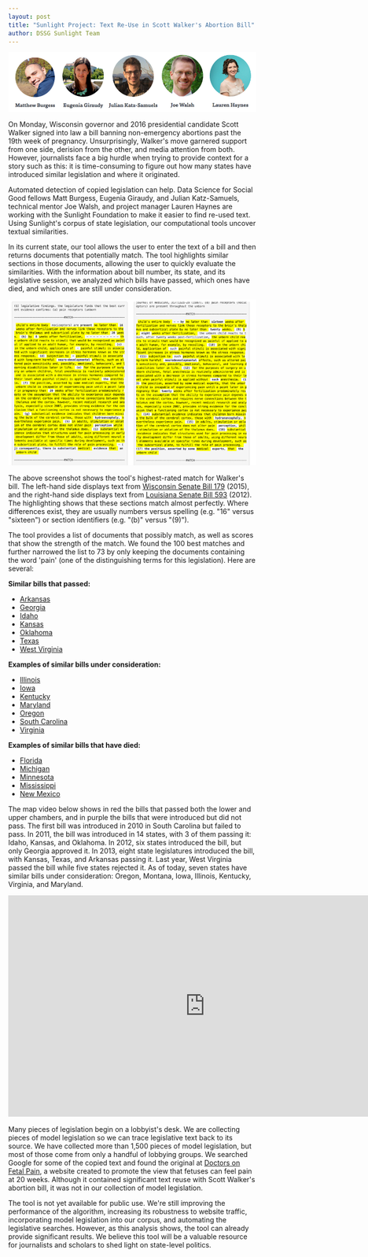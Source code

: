 ```yaml
---
layout: post
title: "Sunlight Project: Text Re-Use in Scott Walker's Abortion Bill"
author: DSSG Sunlight Team
---
```


<img src="/img/posts/sunlight15-team.png">

On Monday, Wisconsin governor and 2016 presidential candidate Scott Walker signed into law a bill banning non-emergency abortions past the 19th week of pregnancy. Unsurprisingly, Walker's move garnered support from one side, derision from the other, and media attention from both. However, journalists face a big hurdle when trying to provide context for a story such as this: it is time-consuming to figure out how many states have introduced similar legislation and where it originated. 

Automated detection of copied legislation can help. Data Science for Social Good fellows Matt Burgess, Eugenia Giraudy, and Julian Katz-Samuels, technical mentor Joe Walsh, and project manager Lauren Haynes are working with the Sunlight Foundation to make it easier to find re-used text. Using Sunlight's corpus of state legislation, our computational tools uncover textual similarities. 

In its current state, our tool allows the user to enter the text of a bill and then returns documents that potentially match. The tool highlights similar sections in those documents, allowing the user to quickly evaluate the similarities. With the information about bill number, its state, and its legislative session, we analyzed which bills have passed, which ones have died, and which ones are still under consideration.

<img src="/img/posts/sunlight-reuse.png">

The above screenshot shows the tool's highest-rated match for Walker's bill. The left-hand side displays text from [Wisconsin Senate Bill 179](http://docs.legis.wisconsin.gov/2015/proposals/sb179) (2015), and the right-hand side displays text from [Louisiana Senate Bill 593](https://legiscan.com/LA/text/SB593/2012) (2012). The highlighting shows that these sections match almost perfectly. Where differences exist, they are usually numbers versus spelling (e.g. "16" versus "sixteen") or section identifiers (e.g. "(b)" versus "(9)"). 
 
The tool provides a list of documents that possibly match, as well as scores that show the strength of the match. We found the 100 best matches and further narrowed the list to 73 by only keeping the documents containing the word 'pain' (one of the distinguishing terms for this legislation). Here are several:

**Similar bills that passed:**
<ul>
	<li><a href="ftp://www.arkleg.state.ar.us/Bills/2013/Public/HB1037.pdf">Arkansas</a></li>
	<li><a href="http://www.legis.ga.gov/Legislation/en-US/display/20112012/HB/954">Georgia</a></li>
	<li><a href="http://legislature.idaho.gov/legislation/2011/S1165.pdf">Idaho</a></li>
	<li><a href="http://www.kslegislature.org/li_2012/b2011_12/measures/documents/hb2218_00_0000.pdf">Kansas</a></li>
	<li><a href="http://openstates.org/ok/bills/2011-2012/HB1888/">Oklahoma</a></li>
	<li><a href="ftp://ftp.legis.state.tx.us/bills/832/billtext/html/house_bills/HB00001_HB00099/HB00002H.htm">Texas</a></li>
	<li><a href="http://www.legis.state.wv.us/Bill_Status/bills_text.cfm?billdoc=hb2568%20intr.htm&yr=2015&sesstype=RS&i=2568">West Virginia</a></li>
</ul>

**Examples of similar bills under consideration:**
<ul>
	<li><a href="http://ilga.gov/legislation/fulltext.asp?DocName=09900HB3561&GA=99&SessionId=88&DocTypeId=HB&LegID=89750&DocNum=3561&GAID=13&Session=&print=true">Illinois</a></li>
	<li><a href="http://coolice.legis.iowa.gov/Legislation/86thGA/Bills/SenateFiles/Introduced/SF91.html">Iowa</a></li>
	<li><a href="http://openstates.org/ky/bills/2015RS/HB393/">Kentucky</a></li>
	<li><a href="http://mgaleg.maryland.gov/2015RS/bills/hb/hb0492f.pdf">Maryland</a></li>
	<li><a href="https://olis.leg.state.or.us/liz/2015R1/Downloads/MeasureDocument/HB2388/Introduced">Oregon</a></li>
	<li><a href="http://www.scstatehouse.gov/sess121_2015-2016/prever/130_20141203.htm">South Carolina</a></li>
	<li><a href="http://lis.virginia.gov/cgi-bin/legp604.exe?151+ful+HB2321">Virginia</a></li>
</ul>

**Examples of similar bills that have died:**
<ul>
	<li><a href="http://flsenate.gov/Session/Bill/2011/1948/BillText/Filed/HTML">Florida</a></li>
	<li><a href="http://www.legislature.mi.gov/documents/2011-2012/billintroduced/House/htm/2012-HIB-5343.htm">Michigan</a></li>
	<li><a href="https://www.revisor.mn.gov/bills/text.php?number=HF936&version=0&session=ls87">Minnesota</a></li>
	<li><a href="http://billstatus.ls.state.ms.us/documents/2014/html/SB/2400-2499/SB2427IN.htm">Mississippi</a></li>
	<li><a href="http://www.nmlegis.gov/Sessions/11%20Regular/bills/senate/SB0222.html">New Mexico</a></li>
</ul>

The map video below shows in red the bills that passed both the lower and upper chambers, and in purple the bills that were introduced but did not pass. The first bill was introduced in 2010 in South Carolina but failed to pass. In 2011, the bill was introduced in 14 states, with 3 of them passing it: Idaho, Kansas, and Oklahoma. In 2012, six states introduced the bill, but only Georgia approved it. In 2013, eight state legislatures introduced the bill, with Kansas, Texas, and Arkansas passing it. Last year, West Virginia passed the bill while five states rejected it. As of today, seven states have similar bills under consideration: Oregon, Montana, Iowa, Illinois, Kentucky, Virginia, and Maryland.

<iframe width="800" height="450" src="https://www.youtube.com/embed/SABKCC747AQ?rel=0" frameborder="0" allowfullscreen></iframe>
<br>

Many pieces of legislation begin on a lobbyist's desk. We are collecting pieces of model legislation so we can trace legislative text back to its source. We have collected more than 1,500 pieces of model legislation, but most of those come from only a handful of lobbying groups. We searched Google for some of the copied text and found the original at [Doctors on Fetal Pain](http://www.doctorsonfetalpain.com/), a website created to promote the view that fetuses can feel pain at 20 weeks. Although it contained significant text reuse with Scott Walker's abortion bill, it was not in our collection of model legislation.

The tool is not yet available for public use. We're still improving the performance of the algorithm, increasing its robustness to website traffic, incorporating model legislation into our corpus, and automating the legislative searches. However, as this analysis shows, the tool can already provide significant results. We believe this tool will be a valuable resource for journalists and scholars to shed light on state-level politics. 






